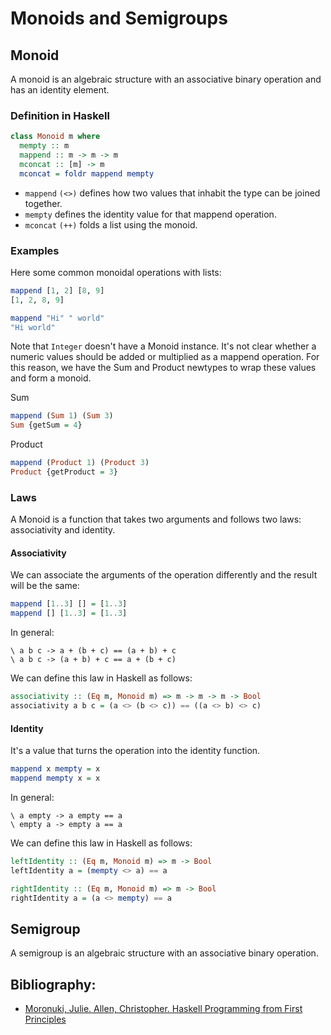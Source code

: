 # Monoids and Semigroups

## Monoid

A monoid is an algebraic structure with an associative binary operation and has an identity element. 

### Definition in Haskell

```haskell
class Monoid m where
  mempty :: m
  mappend :: m -> m -> m
  mconcat :: [m] -> m
  mconcat = foldr mappend mempty
```

- `mappend` `(<>)` defines how two values that inhabit the type can be joined together. 
- `mempty` defines the identity value for that mappend operation.
- `mconcat` `(++)` folds a list using the monoid.

### Examples

Here some common monoidal operations with lists: 

```haskell
mappend [1, 2] [8, 9]
[1, 2, 8, 9]
```

```haskell
mappend "Hi" " world"
"Hi world"
```

Note that `Integer` doesn't have a Monoid instance. It's not clear whether a numeric values 
should be added or multiplied as a mappend operation. For this reason, we have the Sum and 
Product newtypes to wrap these values and form a monoid.

Sum

```haskell
mappend (Sum 1) (Sum 3)
Sum {getSum = 4}
```

Product

```haskell
mappend (Product 1) (Product 3)
Product {getProduct = 3}
```

### Laws

A Monoid is a function that takes two arguments and follows two laws: associativity and identity.

#### Associativity 

We can associate the arguments of the operation differently and the result will be the same:

```haskell
mappend [1..3] [] = [1..3]
mappend [] [1..3] = [1..3]
```

In general:

```
\ a b c -> a + (b + c) == (a + b) + c
\ a b c -> (a + b) + c == a + (b + c)
```

We can define this law in Haskell as follows:

```haskell
associativity :: (Eq m, Monoid m) => m -> m -> m -> Bool 
associativity a b c = (a <> (b <> c)) == ((a <> b) <> c)
```

#### Identity

It's a value that turns the operation into the identity function.

```haskell
mappend x mempty = x 
mappend mempty x = x
```

In general:

```
\ a empty -> a empty == a
\ empty a -> empty a == a
```

We can define this law in Haskell as follows:

```haskell
leftIdentity :: (Eq m, Monoid m) => m -> Bool
leftIdentity a = (mempty <> a) == a

rightIdentity :: (Eq m, Monoid m) => m -> Bool 
rightIdentity a = (a <> mempty) == a
```

## Semigroup

A semigroup is an algebraic structure with an associative binary operation.

## Bibliography:

- [Moronuki, Julie. Allen, Christopher. Haskell Programming from First Principles](http://haskellbook.com/)
